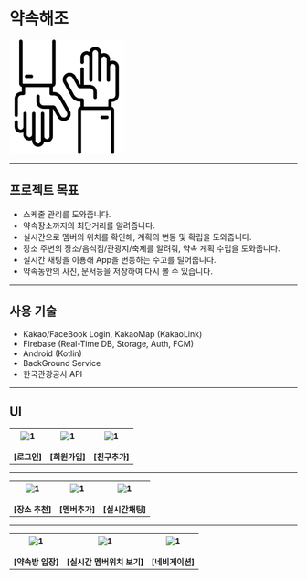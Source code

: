 # 약속해조
<img src="/Icon.png" height="200" weight="200" />

- - -

## 프로젝트 목표
* 스케줄 관리를 도와줍니다.
* 약속장소까지의 최단거리를 알려줍니다.
* 실시간으로 멤버의 위치를 확인해, 계획의 변동 및 확립을 도와줍니다.
* 장소 주변의 장소/음식점/관광지/축제를 알려줘, 약속 계획 수립을 도와줍니다.
* 실시간 채팅을 이용해 App을 변동하는 수고를 덜어줍니다.
* 약속동안의 사진, 문서등을 저장하여 다시 볼 수 있습니다.

- - -

## 사용 기술
* Kakao/FaceBook Login, KakaoMap (KakaoLink)
* Firebase (Real-Time DB, Storage, Auth, FCM)
* Android (Kotlin)
* BackGround Service
* 한국관광공사 API

- - -

## UI

<table>
   <tr>
     <th align="center">
       <img width="200" alt="1" src="https://user-images.githubusercontent.com/11826495/79301849-95aecd80-7f25-11ea-9407-dacff82ae559.gif"/>
       <br><br>[로그인] 
    </th>
     <th align="center">
      <img width="200" alt="1" src="https://user-images.githubusercontent.com/11826495/79301824-8596ee00-7f25-11ea-8b87-cb6e83918816.gif"/>
       <br><br>[회원가입]
    </th>
     <th align="center">
      <img width="200" alt="1" src="https://user-images.githubusercontent.com/11826495/79301873-a2332600-7f25-11ea-824a-2c74e076f723.gif"/>
       <br><br>[친구추가]
    </th>
  </tr>
</table>

- - -

<table>
   <tr>
     <th align="center">
       <img width="200" alt="1" src="https://user-images.githubusercontent.com/11826495/79301900-b70fb980-7f25-11ea-99ff-7fa266b4d351.gif"/>
       <br><br>[장소 추천] 
    </th>
     <th align="center">
      <img width="200" alt="1" src="https://user-images.githubusercontent.com/11826495/79301917-c3941200-7f25-11ea-8e91-efb376f805f5.gif"/>
       <br><br>[멤버추가]
    </th>
     <th align="center">
      <img width="200" alt="1" src="https://user-images.githubusercontent.com/11826495/79301943-d1e22e00-7f25-11ea-9995-af3755e13f8d.gif"/>
       <br><br>[실시간채팅]
    </th>
  </tr>
</table>

- - -

<table>
   <tr>
     <th align="center">
       <img width="200" alt="1" src="https://user-images.githubusercontent.com/11826495/79301973-df97b380-7f25-11ea-8b00-68ec341142b2.gif"/>
       <br><br>[약속방 입장] 
    </th>
     <th align="center">
      <img width="200" alt="1" src="https://user-images.githubusercontent.com/11826495/79301987-eaeadf00-7f25-11ea-94c0-392031bc9e45.gif"/>
       <br><br>[실시간 멤버위치 보기]
    </th>
     <th align="center">
      <img width="200" alt="1" src="https://user-images.githubusercontent.com/11826495/79301997-f8a06480-7f25-11ea-951a-7e3892cccb85.gif"/>
       <br><br>[네비게이션]
    </th>
  </tr>
</table>


